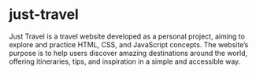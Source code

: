 # just-travel
Just Travel is a travel website developed as a personal project, aiming to explore and practice HTML, CSS, and JavaScript concepts. The website’s purpose is to help users discover amazing destinations around the world, offering itineraries, tips, and inspiration in a simple and accessible way.
